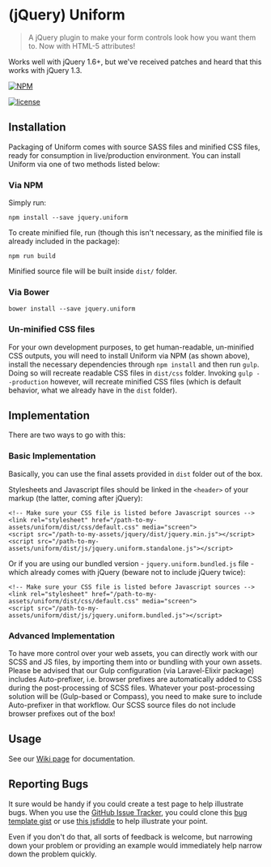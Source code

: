 # (jQuery) Uniform

> A jQuery plugin to make your form controls look how you want them to. Now with HTML-5 attributes!

Works well with jQuery 1.6+, but we've received patches and heard that this works with jQuery 1.3.

[![NPM](https://nodei.co/npm/jquery.uniform.png?downloads=true&downloadRank=true&stars=true)](https://nodei.co/npm/jquery.uniform/)

[![license](https://img.shields.io/github/license/AudithSoftworks/Uniform.svg?maxAge=2592000?style=plastic)](https://github.com/AudithSoftworks/Uniform/blob/master/LICENSE.txt)

## Installation

Packaging of Uniform comes with source SASS files and minified CSS files, ready for consumption in live/production environment. You can install Uniform via one of two methods listed below:

### Via NPM

Simply run:

    npm install --save jquery.uniform
    
To create minified file, run (though this isn't necessary, as the minified file is already included in the package):
    
    npm run build
    
Minified source file will be built inside ```dist/``` folder.

### Via Bower

    bower install --save jquery.uniform

### Un-minified CSS files

For your own development purposes, to get human-readable, un-minified CSS outputs, you will need to install Uniform via NPM (as shown above), install the necessary dependencies through ```npm install``` and then run ```gulp```. Doing so will recreate readable CSS files in ```dist/css``` folder. Invoking ```gulp --production``` however, will recreate minified CSS files (which is default behavior, what we already have in the ```dist``` folder).
    

## Implementation

There are two ways to go with this:

### Basic Implementation

Basically, you can use the final assets provided in ```dist``` folder out of the box.
 
Stylesheets and Javascript files should be linked in the ```<header>``` of your markup (the latter, coming after jQuery):

    <!-- Make sure your CSS file is listed before Javascript sources -->
	<link rel="stylesheet" href="/path-to-my-assets/uniform/dist/css/default.css" media="screen">
	<script src="/path-to-my-assets/jquery/dist/jquery.min.js"></script>
	<script src="/path-to-my-assets/uniform/dist/js/jquery.uniform.standalone.js"></script>

Or if you are using our bundled version - ```jquery.uniform.bundled.js``` file - which already comes with jQuery (beware not to include jQuery twice):

    <!-- Make sure your CSS file is listed before Javascript sources -->
	<link rel="stylesheet" href="/path-to-my-assets/uniform/dist/css/default.css" media="screen">
	<script src="/path-to-my-assets/uniform/dist/js/jquery.uniform.bundled.js"></script>

### Advanced Implementation

To have more control over your web assets, you can directly work with our SCSS and JS files, by importing them into or bundling with your own assets. Please be advised that our Gulp configuration (via Laravel-Elixir package) includes Auto-prefixer, i.e. browser prefixes are automatically added to CSS during the post-processing of SCSS files. Whatever your post-processing solution will be (Gulp-based or Compass), you need to make sure to include Auto-prefixer in that workflow. Our SCSS source files do not include browser prefixes out of the box! 


## Usage

See our <a href="https://github.com/AudithSoftworks/Uniform/wiki">Wiki page</a> for documentation.


## Reporting Bugs

It sure would be handy if you could create a test page to help illustrate bugs.  When you use the <a href="https://github.com/AudithSoftworks/Uniform/issues">GitHub Issue Tracker</a>, you could clone this [bug template gist](https://gist.github.com/4328659) or use [this jsfiddle](http://jsfiddle.net/fidian/JNCFP/) to help illustrate your point.

Even if you don't do that, all sorts of feedback is welcome, but narrowing down your problem or providing an example would immediately help narrow down the problem quickly.
